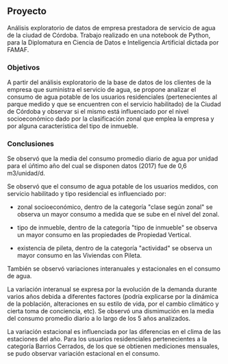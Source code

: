 ## Proyecto

Análisis exploratorio de datos de empresa prestadora de servicio de agua de la ciudad de Córdoba. 
Trabajo realizado en una notebook de Python, para la Diplomatura en Ciencia de Datos e Inteligencia Artificial dictada por FAMAF.


### Objetivos

A partir del análisis exploratorio de la base de datos de los clientes de la empresa que suministra el servicio de agua, 
se propone analizar el consumo de agua potable de los usuarios residenciales (pertenecientes al parque medido y que se encuentren con el servicio habilitado) de la Ciudad de Córdoba y observar si el mismo está influenciado por el nivel socioeconómico dado por la clasificación zonal que emplea la empresa y por alguna característica del tipo de inmueble.


### Conclusiones

Se observó que la media del consumo promedio diario de agua por unidad para el úñtimo año del cual se disponen datos (2017) fue de 0,6 m3/unidad/d.

Se observó que el consumo de agua potable de los usuarios medidos, con servicio habilitado y tipo residencial es influenciado por:

* zonal socioeconómico, dentro de la categoría "clase según zonal" se observa un mayor consumo a medida que se sube en el nivel del zonal.

* tipo de inmueble, dentro de la categoría "tipo de inmueble" se observa un mayor consumo en las propiedades de Propiedad Vertical.

* existencia de pileta, dentro de la categoría "actividad" se observa un mayor consumo en las Viviendas con Pileta.

También se observó variaciones interanuales y estacionales en el consumo de agua.

La variación interanual se expresa por la evolución de la demanda durante varios años debida a diferentes factores (podría explicarse por la dinámica de la población, alteraciones en su estilo de vida, por el cambio climático y cierta toma de conciencia, etc). Se observó una dismimución en la media del consumo promedio diario a lo largo de los 5 años analizados.

La variación estacional es influenciada por las diferencias en el clima de las estaciones del año. Para los usuarios residenciales pertenecientes a la categoría Barrios Cerrados, de los que se obtienen mediciones mensuales, se pudo observar variación estacional en el consumo.

